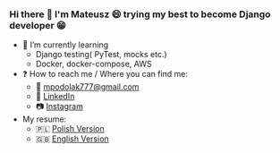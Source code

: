 ### Hi there :wave: I'm Mateusz :smile: trying my best to become Django developer :grin:

- :seedling: I’m currently learning
  - Django testing( PyTest, mocks etc.)
  - Docker, docker-compose, AWS
- :question: How to reach me / Where you can find me: 
  - :e-mail: <a href="mailto:mpodolak777@gmail.com">mpodolak777@gmail.com</a> 
  - 📮 <a href="https://www.linkedin.com/in/podolak-mateusz/">LinkedIn</a> 
  - :camera: <a href="https://www.instagram.com/tabaszczan/">Instagram</a> 
- My resume:
  - :poland: <a href="https://tabaszczan.github.io/files/CV_PL.pdf">Polish Version</a>
  - :uk: <a href="https://tabaszczan.github.io/files/CV_EN.pdf">English Version</a>
<!--
**Tabaszczan/Tabaszczan** is a ✨ _special_ ✨ repository because its `README.md` (this file) appears on your GitHub profile.

Here are some ideas to get you started:

- 🔭 I’m currently working on ...
- 🌱 I’m currently learning ...
- 👯 I’m looking to collaborate on ...
- 🤔 I’m looking for help with ...
- 💬 Ask me about ...
- 📫 How to reach me: ...
- 😄 Pronouns: ...
- ⚡ Fun fact: ...
-->

